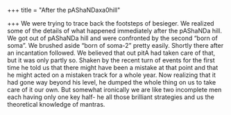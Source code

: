 +++
title = "After the pAShaNDaxa0hill"

+++
We were trying to trace back the footsteps of besieger. We realized some
of the details of what happened immediately after the pAShaNDa hill. We
got out of pAShaNDa hill and were confronted by the second “born of
soma”. We brushed aside “born of soma-2” pretty easily. Shortly there
after an incantation followed. We believed that out pitA had taken care
of that, but it was only partly so. Shaken by the recent turn of events
for the first time he told us that there might have been a mistake at
that point and that he might acted on a mistaken track for a whole year.
Now realizing that it had gone way beyond his level, he dumped the whole
thing on us to take care of it our own. But somewhat ironically we are
like two incomplete men each having only one key half- he all those
brilliant strategies and us the theoretical knowledge of mantras.

